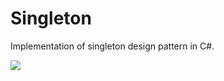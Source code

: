 # Singleton

Implementation of singleton design pattern in C#.

<img src="https://user-images.githubusercontent.com/56079123/93376330-b7f0a280-f859-11ea-92bf-eef002fc740c.jpg"/>
